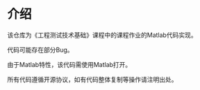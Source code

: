# 介绍

该仓库为《工程测试技术基础》课程中的课程作业的Matlab代码实现。

代码可能存在部分Bug。

由于Matlab特性，该代码需使用Matlab打开。

所有代码遵循开源协议，如有代码整体复制等操作请注明出处。
